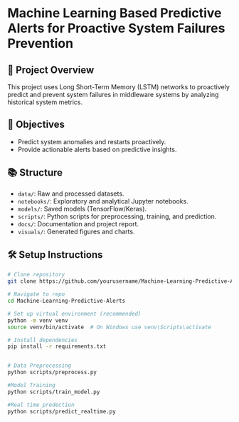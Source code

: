 # Machine Learning Based Predictive Alerts for Proactive System Failures Prevention

## 🚀 Project Overview
This project uses Long Short-Term Memory (LSTM) networks to proactively predict and prevent system failures in middleware systems by analyzing historical system metrics.

## 🎯 Objectives
- Predict system anomalies and restarts proactively.
- Provide actionable alerts based on predictive insights.

## 📚 Structure
- `data/`: Raw and processed datasets.
- `notebooks/`: Exploratory and analytical Jupyter notebooks.
- `models/`: Saved models (TensorFlow/Keras).
- `scripts/`: Python scripts for preprocessing, training, and prediction.
- `docs/`: Documentation and project report.
- `visuals/`: Generated figures and charts.

## 🛠️ Setup Instructions

```bash
# Clone repository
git clone https://github.com/yourusername/Machine-Learning-Predictive-Alerts.git

# Navigate to repo
cd Machine-Learning-Predictive-Alerts

# Set up virtual environment (recommended)
python -m venv venv
source venv/bin/activate  # On Windows use venv\Scripts\activate

# Install dependencies
pip install -r requirements.txt


# Data Preprocessing
python scripts/preprocess.py

#Model Training 
python scripts/train_model.py

#Real time predection 
python scripts/predict_realtime.py



